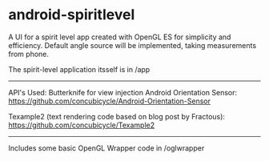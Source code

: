 # android-spiritlevel

A UI for a spirit level app created with OpenGL ES for simplicity and efficiency. Default angle source will be implemented, taking measurements from phone.

The spirit-level application itsself is in /app

------------------
API's Used:
Butterknife for view injection
Android Orientation Sensor: https://github.com/concubicycle/Android-Orientation-Sensor

Texample2 (text rendering code based on blog post by Fractous): https://github.com/concubicycle/Texample2

------------------
Includes some basic OpenGL Wrapper code in /oglwrapper
